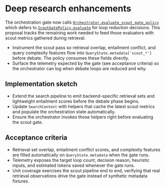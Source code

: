 # Deep research enhancements

The orchestration gate now calls
[`Orchestrator.evaluate_scout_gate_policy`][orchestrator-policy] which defers to
[`ScoutGatePolicy.evaluate`][policy-evaluate] for loop reduction decisions. This
proposal tracks the remaining work needed to feed those evaluators with scout
metrics gathered during retrieval.

- Instrument the scout pass so retrieval overlap, entailment conflict, and
  query complexity features flow into `QueryState.metadata['scout_*']` before
  debate. The policy consumes these fields directly.
- Surface the telemetry expected by the gate (see acceptance criteria) so the
  orchestrator can log when debate loops are reduced and why.

## Implementation sketch

- Extend the search pipeline to emit backend-specific retrieval sets and
  lightweight entailment scores before the debate phase begins.
- Update `SearchContext` with helpers that cache the latest scout metrics and
  populate the orchestration state automatically.
- Ensure the orchestrator invokes those helpers right before evaluating the
  scout gate.

## Acceptance criteria

- Retrieval set overlap, entailment conflict scores, and complexity features are
  filled automatically on `QueryState.metadata` when the gate runs.
- Telemetry exposes the target loop count, decision reason, heuristic inputs,
  and estimated tokens saved whenever the gate runs.
- Unit coverage exercises the scout pipeline end to end, verifying that real
  retrieval observations drive the gate instead of synthetic metadata fixtures.

[orchestrator-policy]: ../../src/autoresearch/orchestration/orchestrator.py
[policy-evaluate]: ../../src/autoresearch/orchestration/orchestration_utils.py
